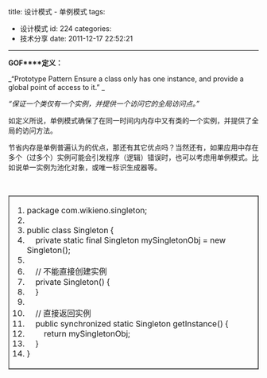 title: 设计模式 - 单例模式
tags:
  - 设计模式
id: 224
categories:
  - 技术分享
date: 2011-12-17 22:52:21
---

**GOF****定义：**

_“Prototype Pattern Ensure a class only has one instance, and provide a global point of access to it.” _

_“保证一个类仅有一个实例，并提供一个访问它的全局访问点。”_
 <!--more-->  

如定义所说，单例模式确保了在同一时间内内存中又有类的一个实例，并提供了全局的访问方法。

节省内存是单例普遍认为的优点，那还有其它优点吗？当然还有，如果应用中存在多个（过多个）实例可能会引发程序（逻辑）错误时，也可以考虑用单例模式。比如说单一实例为池化对象，或唯一标识生成器等。

&#160;
  <table border="1" cellspacing="0" cellpadding="0"><tbody>     <tr>       <td valign="top" width="568">         <div class="dp-highlighter">           <div class="bar"></div>            

1.  <span><span class="keyword">package</span><span> com.wikieno.singleton;&#160;&#160; </span></span>
2.  <span>&#160; </span>
3.  <span></span><span class="keyword">public</span><span>&#160;</span><span class="keyword">class</span><span> Singleton {&#160;&#160; </span></span>
4.  <span>&#160;&#160;&#160; </span><span class="keyword">private</span><span>&#160;</span><span class="keyword">static</span><span>&#160;</span><span class="keyword">final</span><span> Singleton mySingletonObj = </span><span class="keyword">new</span><span> Singleton();&#160;&#160; </span></span>
5.  <span>&#160; </span>
6.  <span>&#160;&#160;&#160; </span><span class="comment">// 不能直接创建实例 </span><span>&#160; </span></span>
7.  <span>&#160;&#160;&#160; </span><span class="keyword">private</span><span> Singleton() {&#160;&#160; </span></span>
8.  <span>&#160;&#160;&#160; }&#160;&#160; </span>
9.  <span>&#160; </span>
10.  <span>&#160;&#160;&#160; </span><span class="comment">// 直接返回实例 </span><span>&#160; </span></span>
11.  <span>&#160;&#160;&#160; </span><span class="keyword">public</span><span>&#160;</span><span class="keyword">synchronized</span><span>&#160;</span><span class="keyword">static</span><span> Singleton getInstance() {&#160;&#160; </span></span>
12.  <span>&#160;&#160;&#160;&#160;&#160;&#160;&#160; </span><span class="keyword">return</span><span> mySingletonObj;&#160;&#160; </span></span>
13.  <span>&#160;&#160;&#160; }&#160;&#160; </span>
14.  <span>}&#160;&#160; </span>         </div>       </td>     </tr>   </tbody></table>
